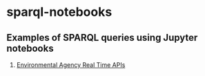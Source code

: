 # sparql-notebooks

## Examples of SPARQL queries using Jupyter notebooks

1. [Environmental Agency Real Time APIs](https://github.com/digsci/sparql-notebooks/blob/master/Environmental%20Agency%20Real-Time%20APIs.ipynb)

